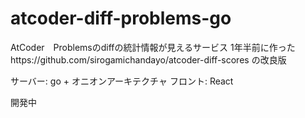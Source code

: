 # atcoder-diff-problems-go
AtCoder　Problemsのdiffの統計情報が見えるサービス
1年半前に作ったhttps://github.com/sirogamichandayo/atcoder-diff-scores
の改良版

サーバー: go + オニオンアーキテクチャ
フロント: React

開発中
